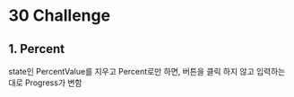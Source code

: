 # 30 Challenge

## 1. Percent
state인 PercentValue를 지우고 Percent로만 하면, 버튼을 클릭 하지 않고 입력하는대로 Progress가 변함